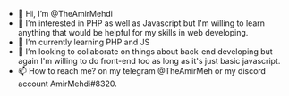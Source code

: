- 👋 Hi, I’m @TheAmirMehdi
- 👀 I’m interested in PHP as well as Javascript but I'm willing to learn anything that would be helpful for my skills in web developing. 
- 🌱 I’m currently learning PHP and JS
- 💞️ I’m looking to collaborate on things about back-end developing but again I'm willing to do front-end too as long as it's just basic javascript. 
- 📫 How to reach me? on my telegram @TheAmirMeh or my discord account AmirMehdi#8320. 

<!---
TheAmirMehdi/TheAmirMehdi is a ✨ special ✨ repository because its `README.md` (this file) appears on your GitHub profile.
You can click the Preview link to take a look at your changes.
--->
